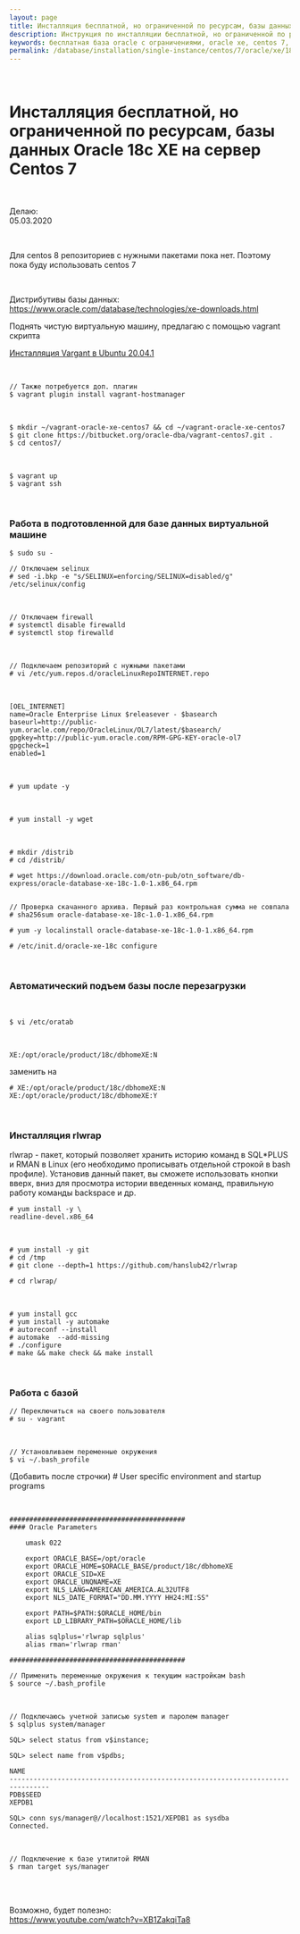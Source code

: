 ```yaml
---
layout: page
title: Инсталляция бесплатной, но ограниченной по ресурсам, базы данных Oracle 18c XE на сервер Centos 7
description: Инструкция по инсталляции бесплатной, но ограниченной по ресурсам, базы данных Oracle 18c XE на сервер Centos 7
keywords: бесплатная база oracle с ограничениями, oracle xe, centos 7, инсталляция
permalink: /database/installation/single-instance/centos/7/oracle/xe/18c/
---
```


<br/>

# Инсталляция бесплатной, но ограниченной по ресурсам, базы данных Oracle 18c XE на сервер Centos 7

<br/>

Делаю:  
05.03.2020

<br/>

Для centos 8 репозиториев с нужными пакетами пока нет. Поэтому пока буду использовать centos 7

<br/>

Дистрибутивы базы данных:  
https://www.oracle.com/database/technologies/xe-downloads.html

Поднять чистую виртуальную машину, предлагаю с помощью vagrant скрипта

<a href="https://sysadm.ru/adm/virtual/vagrant/setup/ubuntu/">Инсталляция Vargant в Ubuntu 20.04.1</a>

<br/>

    // Также потребуется доп. плагин
    $ vagrant plugin install vagrant-hostmanager

<br/>

    $ mkdir ~/vagrant-oracle-xe-centos7 && cd ~/vagrant-oracle-xe-centos7
    $ git clone https://bitbucket.org/oracle-dba/vagrant-centos7.git .
    $ cd centos7/

<br/>

    $ vagrant up
    $ vagrant ssh

<br/>

### Работа в подготовленной для базе данных виртуальной машине

    $ sudo su -

    // Отключаем selinux
    # sed -i.bkp -e "s/SELINUX=enforcing/SELINUX=disabled/g" /etc/selinux/config

<br/>

    // Отключаем firewall
    # systemctl disable firewalld
    # systemctl stop firewalld

<br/>

    // Подключаем репозиторий с нужными пакетами
    # vi /etc/yum.repos.d/oracleLinuxRepoINTERNET.repo

<br/>

```
[OEL_INTERNET]
name=Oracle Enterprise Linux $releasever - $basearch
baseurl=http://public-yum.oracle.com/repo/OracleLinux/OL7/latest/$basearch/
gpgkey=http://public-yum.oracle.com/RPM-GPG-KEY-oracle-ol7
gpgcheck=1
enabled=1
```

<br/>

    # yum update -y

<br/>

    # yum install -y wget

<br/>

    # mkdir /distrib
    # cd /distrib/

    # wget https://download.oracle.com/otn-pub/otn_software/db-express/oracle-database-xe-18c-1.0-1.x86_64.rpm


    // Проверка скачанного архива. Первый раз контрольная сумма не совпала
    # sha256sum oracle-database-xe-18c-1.0-1.x86_64.rpm

    # yum -y localinstall oracle-database-xe-18c-1.0-1.x86_64.rpm

    # /etc/init.d/oracle-xe-18c configure

<br/>

### Автоматический подъем базы после перезагрузки

<br/>

    $ vi /etc/oratab

<br/>

    XE:/opt/oracle/product/18c/dbhomeXE:N

заменить на

    # XE:/opt/oracle/product/18c/dbhomeXE:N
    XE:/opt/oracle/product/18c/dbhomeXE:Y

<br/>

### Инсталляция rlwrap

rlwrap - пакет, который позволяет хранить историю команд в SQL\*PLUS и RMAN в Linux (его необходимо прописывать отдельной строкой в bash профиле). Установив данный пакет, вы сможете использовать кнопки вверх, вниз для просмотра истории введенных команд, правильную работу команды backspace и др.

    # yum install -y \
    readline-devel.x86_64

<br/>

    # yum install -y git
    # cd /tmp
    # git clone --depth=1 https://github.com/hanslub42/rlwrap

    # cd rlwrap/

<br/>

    # yum install gcc
    # yum install -y automake
    # autoreconf --install
    # automake  --add-missing
    # ./configure
    # make && make check && make install

<br/>

### Работа с базой

    // Переключиться на своего пользователя
    # su - vagrant

<br/>

    // Установливаем переменные окружения
    $ vi ~/.bash_profile

(Добавить после строчки) # User specific environment and startup programs

<br/>

```
############################################
#### Oracle Parameters

    umask 022

    export ORACLE_BASE=/opt/oracle
    export ORACLE_HOME=$ORACLE_BASE/product/18c/dbhomeXE
    export ORACLE_SID=XE
    export ORACLE_UNQNAME=XE
    export NLS_LANG=AMERICAN_AMERICA.AL32UTF8
    export NLS_DATE_FORMAT="DD.MM.YYYY HH24:MI:SS"

    export PATH=$PATH:$ORACLE_HOME/bin
    export LD_LIBRARY_PATH=$ORACLE_HOME/lib

	alias sqlplus='rlwrap sqlplus'
    alias rman='rlwrap rman'

############################################
```

    // Применить переменные окружения к текущим настройкам bash
    $ source ~/.bash_profile

<br/>

    // Подключаюсь учетной записью system и паролем manager
    $ sqlplus system/manager

    SQL> select status from v$instance;

    SQL> select name from v$pdbs;

    NAME
    --------------------------------------------------------------------------------
    PDB$SEED
    XEPDB1

    SQL> conn sys/manager@//localhost:1521/XEPDB1 as sysdba
    Connected.

<br/>

    // Подключение к базе утилитой RMAN
    $ rman target sys/manager

<br/>
<br/>

Возможно, будет полезно:  
https://www.youtube.com/watch?v=XB1ZakqiTa8
